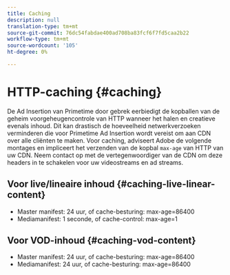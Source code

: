 ```yaml
---
title: Caching
description: null
translation-type: tm+mt
source-git-commit: 76dc54fabdae400ad708ba83fcf6f7fd5caa2b22
workflow-type: tm+mt
source-wordcount: '105'
ht-degree: 0%

---
```



# HTTP-caching {#caching}

De Ad Insertion van Primetime door gebrek eerbiedigt de kopballen van de geheim voorgeheugencontrole van HTTP wanneer het halen en creatieve evenals inhoud.  Dit kan drastisch de hoeveelheid netwerkverzoeken verminderen die voor Primetime Ad Insertion wordt vereist om aan CDN over alle cliënten te maken.  Voor caching, adviseert Adobe de volgende montages en impliceert het verzenden van de kopbal `max-age` van HTTP van uw CDN.  Neem contact op met de vertegenwoordiger van de CDN om deze headers in te schakelen voor uw videostreams en ad streams.

## Voor live/lineaire inhoud {#caching-live-linear-content}

* Master manifest: 24 uur, of cache-besturing: max-age=86400
* Mediamanifest: 1 seconde, of cache-control: max-age=1

## Voor VOD-inhoud {#caching-vod-content}

* Master manifest: 24 uur, of cache-besturing: max-age=86400
* Mediamanifest: 24 uur, of cache-besturing: max-age=86400
